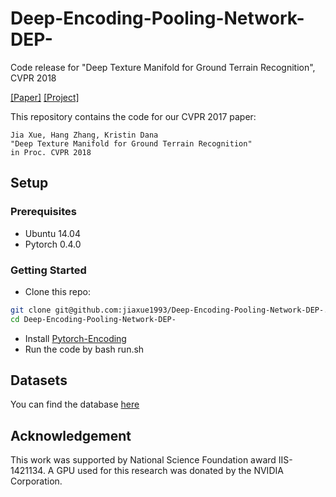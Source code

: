 # Deep-Encoding-Pooling-Network-DEP-
Code release for "Deep Texture Manifold for Ground Terrain Recognition", CVPR 2018


[[Paper]](http://openaccess.thecvf.com/content_cvpr_2018/papers/Xue_Deep_Texture_Manifold_CVPR_2018_paper.pdf) [[Project]](http://eceweb1.rutgers.edu/vision/gts/gtos.html)

This repository contains the code for our CVPR 2017 paper:

    Jia Xue, Hang Zhang, Kristin Dana
    "Deep Texture Manifold for Ground Terrain Recognition"
    in Proc. CVPR 2018

## Setup

### Prerequisites

- Ubuntu 14.04
- Pytorch 0.4.0

### Getting Started

- Clone this repo:
```bash
git clone git@github.com:jiaxue1993/Deep-Encoding-Pooling-Network-DEP-.git
cd Deep-Encoding-Pooling-Network-DEP-
```
- Install [Pytorch-Encoding](https://github.com/zhanghang1989/PyTorch-Encoding) 
- Run the code by bash run.sh

## Datasets
You can find the database [here](http://jiaxueweb.com/)

## Acknowledgement

This work was supported by National Science Foundation award IIS-1421134. A GPU used for this research was donated by the NVIDIA Corporation.
